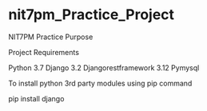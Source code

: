 # nit7pm_Practice_Project
NIT7PM Practice Purpose

Project Requirements

Python 3.7
Django 3.2
Djangorestframework 3.12
Pymysql

To install python 3rd party modules using pip command

pip install django
